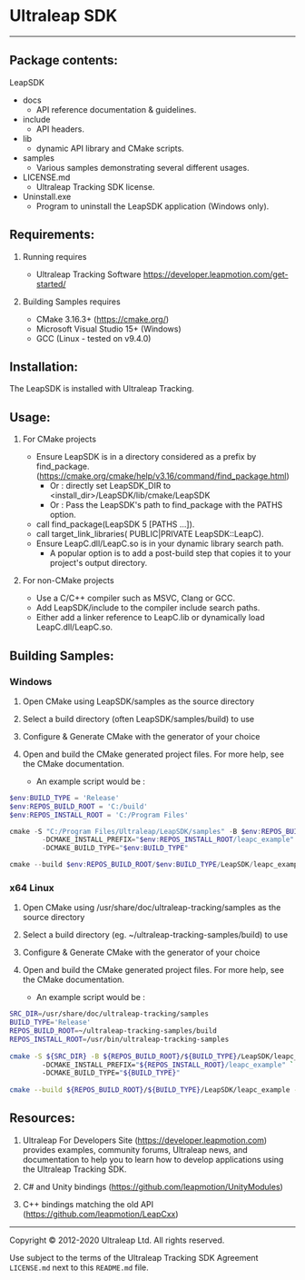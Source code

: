 # Ultraleap SDK

--------------------------------------------------------------------------------

## Package contents:

LeapSDK
- docs
	* API reference documentation & guidelines.
- include
	* API headers.
- lib
	* dynamic API library and CMake scripts.
- samples
	* Various samples demonstrating several different usages.
- LICENSE.md
	* Ultraleap Tracking SDK license.
- Uninstall.exe
	* Program to uninstall the LeapSDK application (Windows only).

## Requirements:

1. Running requires
    * Ultraleap Tracking Software https://developer.leapmotion.com/get-started/

2. Building Samples requires
    * CMake 3.16.3+ (https://cmake.org/)
    * Microsoft Visual Studio 15+ (Windows)
    * GCC (Linux - tested on v9.4.0)

## Installation:

The LeapSDK is installed with Ultraleap Tracking.

## Usage:

1. For CMake projects
    * Ensure LeapSDK is in a directory considered as a prefix by find_package.
        (https://cmake.org/cmake/help/v3.16/command/find_package.html)
        * Or : directly set LeapSDK_DIR to <install_dir>/LeapSDK/lib/cmake/LeapSDK
        * Or : Pass the LeapSDK's path to find_package with the PATHS option.
    * call find_package(LeapSDK 5 [PATHS ...]).
    * call target_link_libraries(<your project> PUBLIC|PRIVATE LeapSDK::LeapC).
    * Ensure LeapC.dll/LeapC.so is in your dynamic library search path.
        * A popular option is to add a post-build step that copies it to your project's output directory.

2. For non-CMake projects
    * Use a C/C++ compiler such as MSVC, Clang or GCC.
    * Add LeapSDK/include to the compiler include search paths.
    * Either add a linker reference to LeapC.lib or dynamically load LeapC.dll/LeapC.so.

## Building Samples:

### Windows

1. Open CMake using LeapSDK/samples as the source directory

2. Select a build directory (often LeapSDK/samples/build) to use

3. Configure & Generate CMake with the generator of your choice

4. Open and build the CMake generated project files. For more help, see the CMake documentation.
    * An example script would be :
```powershell
$env:BUILD_TYPE = 'Release'
$env:REPOS_BUILD_ROOT = 'C:/build'
$env:REPOS_INSTALL_ROOT = 'C:/Program Files'

cmake -S "C:/Program Files/Ultraleap/LeapSDK/samples" -B $env:REPOS_BUILD_ROOT/$env:BUILD_TYPE/LeapSDK/leapc_example `
		-DCMAKE_INSTALL_PREFIX="$env:REPOS_INSTALL_ROOT/leapc_example" `
		-DCMAKE_BUILD_TYPE="$env:BUILD_TYPE"

cmake --build $env:REPOS_BUILD_ROOT/$env:BUILD_TYPE/LeapSDK/leapc_example -j --config $env:BUILD_TYPE
```

### x64 Linux

1. Open CMake using /usr/share/doc/ultraleap-tracking/samples as the source directory    
    
2. Select a build directory (eg. ~/ultraleap-tracking-samples/build) to use    
    
3. Configure & Generate CMake with the generator of your choice

4. Open and build the CMake generated project files. For more help, see the CMake documentation.
    * An example script would be :    
```bash    
SRC_DIR=/usr/share/doc/ultraleap-tracking/samples    
BUILD_TYPE='Release'    
REPOS_BUILD_ROOT=~/ultraleap-tracking-samples/build     
REPOS_INSTALL_ROOT=/usr/bin/ultraleap-tracking-samples    
    
cmake -S ${SRC_DIR} -B ${REPOS_BUILD_ROOT}/${BUILD_TYPE}/LeapSDK/leapc_example `       
        -DCMAKE_INSTALL_PREFIX="${REPOS_INSTALL_ROOT}/leapc_example" `    
        -DCMAKE_BUILD_TYPE="${BUILD_TYPE}"    
    
cmake --build ${REPOS_BUILD_ROOT}/${BUILD_TYPE}/LeapSDK/leapc_example -j --config ${BUILD_TYPE}    
``` 

## Resources:

1. Ultraleap For Developers Site (https://developer.leapmotion.com)
     provides examples, community forums, Ultraleap news, and documentation
     to help you to learn how to develop applications using the Ultraleap Tracking
     SDK.

2. C# and Unity bindings (https://github.com/leapmotion/UnityModules)

3. C++ bindings matching the old API (https://github.com/leapmotion/LeapCxx)

--------------------------------------------------------------------------------

Copyright © 2012-2020 Ultraleap Ltd. All rights reserved.

Use subject to the terms of the Ultraleap Tracking SDK Agreement `LICENSE.md` next to this `README.md` file.
